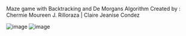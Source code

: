 Maze game with Backtracking and De Morgans Algorithm
Created by : Chermie Moureen J. Rilloraza | Claire Jeanise Condez


![image](https://github.com/greyCat07/blastfieldgame/assets/72859741/1490b148-4880-430a-92e2-71fe518ee9c6)
![image](https://github.com/greyCat07/blastfieldgame/assets/72859741/72dc551c-b09e-430d-b6af-4b72d15524c1)
